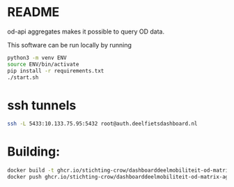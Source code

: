 # README

od-api aggregates makes it possible to query OD data. 

This software can be run locally by running
```bash
python3 -m venv ENV
source ENV/bin/activate
pip install -r requirements.txt
./start.sh
```

# ssh tunnels
```bash
ssh -L 5433:10.133.75.95:5432 root@auth.deelfietsdashboard.nl
```

# Building:
```bash
docker build -t ghcr.io/stichting-crow/dashboarddeelmobiliteit-od-matrix-aggregator:x.y .
docker push ghcr.io/stichting-crow/dashboarddeelmobiliteit-od-matrix-aggregator:x.y
```